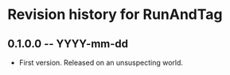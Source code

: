 # Revision history for RunAndTag

## 0.1.0.0  -- YYYY-mm-dd

* First version. Released on an unsuspecting world.
